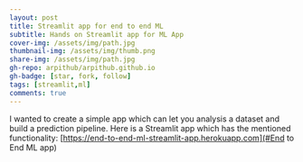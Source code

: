 ```yaml
---
layout: post
title: Streamlit app for end to end ML
subtitle: Hands on Streamlit app for ML App
cover-img: /assets/img/path.jpg
thumbnail-img: /assets/img/thumb.png
share-img: /assets/img/path.jpg
gh-repo: arpithub/arpithub.github.io
gh-badge: [star, fork, follow]
tags: [streamlit,ml]
comments: true
---
```


I wanted to create a simple app which can let you analysis a dataset and build a prediction pipeline.
Here is a Streamlit app which has the mentioned functionality:
[https://end-to-end-ml-streamlit-app.herokuapp.com](#End to End ML app)
